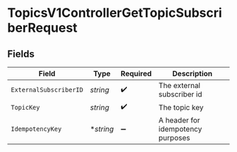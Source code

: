 # TopicsV1ControllerGetTopicSubscriberRequest


## Fields

| Field                             | Type                              | Required                          | Description                       |
| --------------------------------- | --------------------------------- | --------------------------------- | --------------------------------- |
| `ExternalSubscriberID`            | *string*                          | :heavy_check_mark:                | The external subscriber id        |
| `TopicKey`                        | *string*                          | :heavy_check_mark:                | The topic key                     |
| `IdempotencyKey`                  | **string*                         | :heavy_minus_sign:                | A header for idempotency purposes |